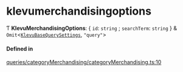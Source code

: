# klevumerchandisingoptions
      
Ƭ **KlevuMerchandisingOptions**: { `id`: `string` ; `searchTerm`: `string`  } & `Omit`<[`KlevuBaseQuerySettings`](klevubasequerysettings.md), ``"query"``\>

#### Defined in

[queries/categoryMerchandising/categoryMerchandising.ts:10](https://github.com/klevultd/frontend-sdk/blob/1b37b18/packages/klevu-core/src/queries/categoryMerchandising/categoryMerchandising.ts#L10)

